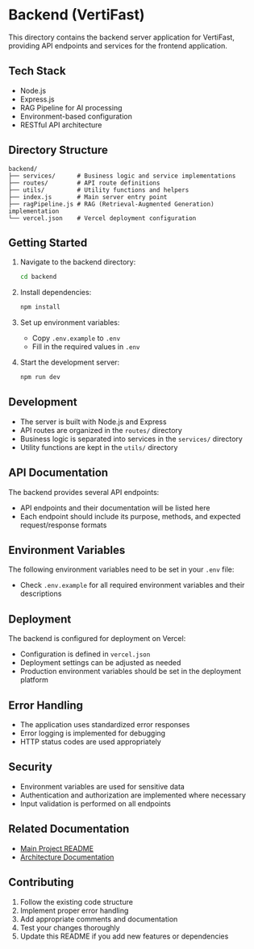 # Backend (VertiFast)

This directory contains the backend server application for VertiFast, providing API endpoints and services for the frontend application.

## Tech Stack

- Node.js
- Express.js
- RAG Pipeline for AI processing
- Environment-based configuration
- RESTful API architecture

## Directory Structure

```
backend/
├── services/      # Business logic and service implementations
├── routes/        # API route definitions
├── utils/         # Utility functions and helpers
├── index.js       # Main server entry point
├── ragPipeline.js # RAG (Retrieval-Augmented Generation) implementation
└── vercel.json    # Vercel deployment configuration
```

## Getting Started

1. Navigate to the backend directory:
   ```bash
   cd backend
   ```

2. Install dependencies:
   ```bash
   npm install
   ```

3. Set up environment variables:
   - Copy `.env.example` to `.env`
   - Fill in the required values in `.env`

4. Start the development server:
   ```bash
   npm run dev
   ```

## Development

- The server is built with Node.js and Express
- API routes are organized in the `routes/` directory
- Business logic is separated into services in the `services/` directory
- Utility functions are kept in the `utils/` directory

## API Documentation

The backend provides several API endpoints:

- API endpoints and their documentation will be listed here
- Each endpoint should include its purpose, methods, and expected request/response formats

## Environment Variables

The following environment variables need to be set in your `.env` file:

- Check `.env.example` for all required environment variables and their descriptions

## Deployment

The backend is configured for deployment on Vercel:

- Configuration is defined in `vercel.json`
- Deployment settings can be adjusted as needed
- Production environment variables should be set in the deployment platform

## Error Handling

- The application uses standardized error responses
- Error logging is implemented for debugging
- HTTP status codes are used appropriately

## Security

- Environment variables are used for sensitive data
- Authentication and authorization are implemented where necessary
- Input validation is performed on all endpoints

## Related Documentation

- [Main Project README](../README.md)
- [Architecture Documentation](../ARCHITECTURE.md)

## Contributing

1. Follow the existing code structure
2. Implement proper error handling
3. Add appropriate comments and documentation
4. Test your changes thoroughly
5. Update this README if you add new features or dependencies 
